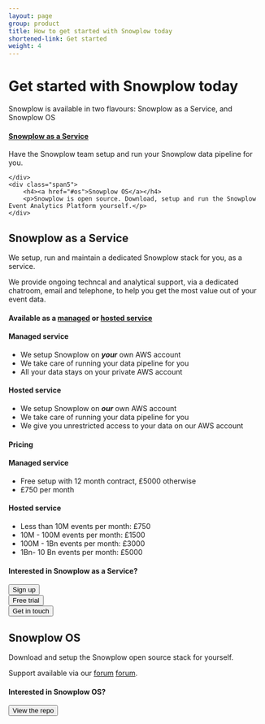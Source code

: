 ```yaml
---
layout: page
group: product
title: How to get started with Snowplow today
shortened-link: Get started
weight: 4
---
```


# Get started with Snowplow today

Snowplow is available in two flavours: Snowplow as a Service, and Snowplow OS

<div class="row">
	<div class="offset1 span5">
		<h4><a href="#saas">Snowplow as a Service</a></h4>
		<p>Have the Snowplow team setup and run your Snowplow data pipeline for you.</p>

	</div>
	<div class="span5">
		<h4><a href="#os">Snowplow OS</a></h4>
		<p>Snowplow is open source. Download, setup and run the Snowplow Event Analytics Platform yourself.</p>
	</div>
</div>

<h2 id="saas">Snowplow as a Service</h2>

<p>We setup, run and maintain a dedicated Snowplow stack for you, as a service.</p> 

<p>We provide ongoing techncal and analytical support, via a dedicated chatroom, email and telephone, to help you get the most value out of your event data.</p>

<h4 class="text-info">Available as a <a href="#managed">managed</a> or <a href="#hosted">hosted service</a></h4> 

<div class="row" id="managed">
	<div class="offset1 span2">
		<h4>Managed service</h4>
	</div>
	<div class="span9" id="managed">
		<ul>
			<li>We setup Snowplow on <strong><em>your</em></strong> own AWS account</li>
			<li>We take care of running your data pipeline for you</li>
			<li>All your data stays on your private AWS account</li>
		</ul>
	</div>
</div>
<div class="row" id="hosted">
	<div class="offset1 span2">
		<h4>Hosted service</h4>
	</div>
	<div class="span9">
		<ul>
			<li>We setup Snowplow on <strong><em>our</em></strong> own AWS account</li>
			<li>We take care of running your data pipeline for you</li>
			<li>We give you unrestricted access to your data on our AWS account</li>
		</ul>
	</div>
</div>

<h4 class="text-info">Pricing</h4> 

<div class="row">
	<div class="offset1 span2">
		<h4>Managed service</h4>
	</div>
	<div class="span9">
		<ul>
			<li>Free setup with 12 month contract, £5000 otherwise</li>
			<li>£750 per month</li>
		</ul>
	</div>
</div>
<div class="row">
	<div class="offset1 span2">
		<h4>Hosted service</h4>
	</div>
	<div class="span9">
		<ul>
			<li>Less than 10M events per month: £750</li>
			<li>10M - 100M events per month: £1500</li>
			<li>100M - 1Bn events per month: £3000</li>
			<li>1Bn- 10 Bn events per month: £5000</li>
		</ul>
	</div>
</div>

<h4 class="text-info">Interested in Snowplow as a Service?</h4>


<div class="row">
	<div class="span3 offset1">
		<button class="btn btn-success btn-primary" type="button">Sign up</button>
	</div>
	<div class="span3">
		<button class="btn btn-success" type="button">Free trial</button>
	</div>
	<div class="span3">
		<button class="btn btn-success" type="button">Get in touch</button>
	</div>
</div>

<h2 id="os">Snowplow OS</h2>

Download and setup the Snowplow open source stack for yourself.

Support available via our [forum] [forum].

<h4 class="text-info">Interested in Snowplow OS?</h4>

<div class="row">
	<div class="offset1 span4">
		<a href="https://github.com/snowplow/snowplow"><button class="btn btn-success btn-primary" type="button">View the repo</button></a>
	</div>
</div>




[forum]: https://groups.google.com/forum/#!forum/snowplow-user

